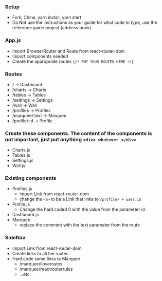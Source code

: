 ### Setup
* Fork, Clone, yarn install, yarn start
* Do Not use the instructions as your guide for what code to type, use the reference guide project (address book)

### App.js
* Import BrowserRouter and Route from react-router-dom
* Import components needed
* Create the appropriate routes `{/* PUT YOUR ROUTES HERE */}`

### Routes
* /              -> Dashboard
* /charts        -> Charts
* /tables        -> Tables
* /settings      -> Settings
* /wall          -> Wall
* /profiles      -> Profiles
* /marquee/:text -> Marquee
* /profile/:id   -> Profile

### Create these components. The content of the components is not important, just put anything `<div> whatever </div>`
* Charts.js
* Tables.js
* Settings.js
* Wall.js

### Existing components
* Profiles.js
    * Import Link from react-router-dom
    * change the `<a>` to be a Link that links to `/profile/ + user.id`
* Profile.js 
    * Change the hard coded 0 with the value from the parameter id
* Dashboard.js
* Marquee
    * replace the comment with the text parameter from the route

### SideNav
* Import Link from react-router-dom
* Create links to all the routes
* Hard code some links to Marquee
    * /marquee/iloveroutes
    * /marquee/reactrouterrules
    * …etc
